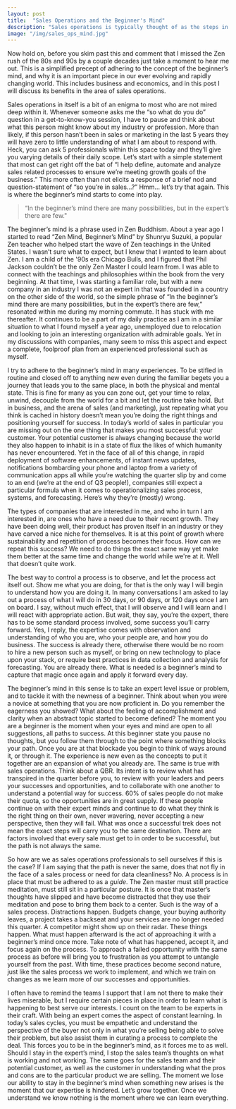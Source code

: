 ```yaml
---
layout: post
title:  "Sales Operations and the Beginner's Mind"
description: "Sales operations is typically thought of as the steps in a sales process and the supporting factors that guarantee selling success. These steps and factors are not always to be taken literally and followed blindly, nor should they be ignored altogether. In this article, I write about how the concept of the beginner's mind has helped me in my roles in sales support and how it forms as a guide to experiences in general."
image: "/img/sales_ops_mind.jpg"
---
```


Now hold on, before you skim past this and comment that I missed the Zen rush of the 80s and 90s by a couple decades just take a moment to hear me out. This is a simplified precept of adhering to the concept of the beginner’s mind, and why it is an important piece in our ever evolving and rapidly changing world. This includes business and economics, and in this post I will discuss its benefits in the area of sales operations.

Sales operations in itself is a bit of an enigma to most who are not mired deep within it. Whenever someone asks me the “so what do you do” question in a get-to-know-you session, I have to pause and think about what this person might know about my industry or profession. More than likely, if this person hasn’t been in sales or marketing in the last 5 years they will have zero to little understanding of what I am about to respond with. Heck, you can ask 5 professionals within this space today and they’ll give you varying details of their daily scope. Let’s start with a simple statement that most can get right off the bat of “I help define, automate and analyze sales related processes to ensure we’re meeting growth goals of the business.” This more often than not elicits a response of a brief nod and question-statement of “so you’re in sales…?” Hmm… let’s try that again. This is where the beginner’s mind starts to come into play.

>“In the beginner’s mind there are many possibilities, but in the expert’s there are few."

The beginner’s mind is a phrase used in Zen Buddhism. About a year ago I started to read “Zen Mind, Beginner’s Mind” by Shunryu Suzuki, a popular Zen teacher who helped start the wave of Zen teachings in the United States. I wasn’t sure what to expect, but I knew that I wanted to learn about Zen. I am a child of the '90s era Chicago Bulls, and I figured that Phil Jackson couldn’t be the only Zen Master I could learn from. I was able to connect with the teachings and philosophies within the book from the very beginning. At that time, I was starting a familiar role, but with a new company in an industry I was not an expert in that was founded in a country on the other side of the world, so the simple phrase of “In the beginner’s mind there are many possibilities, but in the expert’s there are few,” resonated within me during my morning commute. It has stuck with me thereafter. It continues to be a part of my daily practice as I am in a similar situation to what I found myself a year ago, unemployed due to relocation and looking to join an interesting organization with admirable goals. Yet in my discussions with companies, many seem to miss this aspect and expect a complete, foolproof plan from an experienced professional such as myself.

I try to adhere to the beginner’s mind in many experiences. To be stifled in routine and closed off to anything new even during the familiar begets you a journey that leads you to the same place, in both the physical and mental state. This is fine for many as you can zone out, get your time to relax, unwind, decouple from the world for a bit and let the routine take hold. But in business, and the arena of sales (and marketing), just repeating what you think is cached in history doesn’t mean you’re doing the right things and positioning yourself for success. In today’s world of sales in particular you are missing out on the one thing that makes you most successful: your customer. Your potential customer is always changing because the world they also happen to inhabit is in a state of flux the likes of which humanity has never encountered. Yet in the face of all of this change, in rapid deployment of software enhancements, of instant news updates, notifications bombarding your phone and laptop from a variety of communication apps all while you’re watching the quarter slip by and come to an end (we’re at the end of Q3 people!), companies still expect a particular formula when it comes to operationalizing sales process, systems, and forecasting. Here’s why they’re (mostly) wrong.

The types of companies that are interested in me, and who in turn I am interested in, are ones who have a need due to their recent growth. They have been doing well, their product has proven itself in an industry or they have carved a nice niche for themselves. It is at this point of growth where sustainability and repetition of process becomes their focus. How can we repeat this success? We need to do things the exact same way yet make them better at the same time and change the world while we're at it. Well that doesn’t quite work.

The best way to control a process is to observe, and let the process act itself out. Show me what you are doing, for that is the only way I will begin to understand how you are doing it. In many conversations I am asked to lay out a process of what I will do in 30 days, or 90 days, or 120 days once I am on board. I say, without much effect, that I will observe and I will learn and I will react with appropriate action. But wait, they say, you’re the expert, there has to be some standard process involved, some success you’ll carry forward. Yes, I reply, the expertise comes with observation and understanding of who you are, who your people are, and how you do business. The success is already there, otherwise there would be no room to hire a new person such as myself, or bring on new technology to place upon your stack, or require best practices in data collection and analysis for forecasting. You are already there. What is needed is a beginner’s mind to capture that magic once again and apply it forward every day.

The beginner’s mind in this sense is to take an expert level issue or problem, and to tackle it with the newness of a beginner. Think about when you were a novice at something that you are now proficient in. Do you remember the eagerness you showed? What about the feeling of accomplishment and clarity when an abstract topic started to become defined? The moment you are a beginner is the moment when your eyes and mind are open to all suggestions, all paths to success. At this beginner state you pause no thoughts, but you follow them through to the point where something blocks your path. Once you are at that blockade you begin to think of ways around it, or through it. The experience is new even as the concepts to put it together are an expansion of what you already are. The same is true with sales operations. Think about a QBR. Its intent is to review what has transpired in the quarter before you, to review with your leaders and peers your successes and opportunities, and to collaborate with one another to understand a potential way for success. 60% of sales people do not make their quota, so the opportunities are in great supply. If these people continue on with their expert minds and continue to do what they think is the right thing on their own, never wavering, never accepting a new perspective, then they will fail. What was once a successful trek does not mean the exact steps will carry you to the same destination. There are factors involved that every sale must get to in order to be successful, but the path is not always the same.

So how are we as sales operations professionals to sell ourselves if this is the case? If I am saying that the path is never the same, does that not fly in the face of a sales process or need for data cleanliness? No. A process is in place that must be adhered to as a _guide_. The Zen master must still practice meditation, must still sit in a particular posture. It is once that master’s thoughts have slipped and have become distracted that they use their meditation and pose to bring them back to a center. Such is the way of a sales process. Distractions happen. Budgets change, your buying authority leaves, a project takes a backseat and your services are no longer needed this quarter. A competitor might show up on their radar. These things happen. What must happen afterward is the act of approaching it with a beginner’s mind once more. Take note of what has happened, accept it, and focus again on the process. To approach a failed opportunity with the same process as before will bring you to frustration as you attempt to untangle yourself from the past. With time, these practices become second nature, just like the sales process we work to implement, and which we train on changes as we learn more of our successes and opportunities.

I often have to remind the teams I support that I am not there to make their lives miserable, but I require certain pieces in place in order to learn what is happening to best serve our interests. I count on the team to be experts in their craft. With being an expert comes the aspect of constant learning. In today’s sales cycles, you must be empathetic and understand the perspective of the buyer not only in what you’re selling being able to solve their problem, but also assist them in curating a process to complete the deal. This forces you to be in the beginner’s mind, as it forces me to as well. Should I stay in the expert’s mind, I stop the sales team’s thoughts on what is working and not working. The same goes for the sales team and their potential customer, as well as the customer in understanding what the pros and cons are to the particular product we are selling. The moment we lose our ability to stay in the beginner’s mind when something new arises is the moment that our expertise is hindered. Let’s grow together. Once we understand we know nothing is the moment where we can learn everything.
